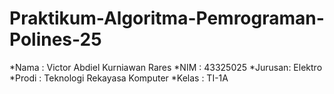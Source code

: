 # Praktikum-Algoritma-Pemrograman-Polines-25
 *Nama   : Victor Abdiel Kurniawan Rares
 *NIM    : 43325025
 *Jurusan: Elektro
 *Prodi  : Teknologi Rekayasa Komputer
 *Kelas  : TI-1A

